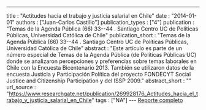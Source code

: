 ---
title : "Actitudes hacia el trabajo y justicia salarial en Chile"
date : "2014-01-01"
authors : ["Juan-Carlos Castillo"]
publication_types : ["4"]
publication : "Temas de la Agenda Pública (66) 33--44 . Santiago Centro UC de Políticas Públicas, Universidad Católica de Chile"
publication_short : "Temas de la Agenda Pública (66) 33--44 . Santiago Centro UC de Políticas Públicas, Universidad Católica de Chile"
abstract : "Este artículo es parte de un número especial de Temas de la Agenda Pública (de Políticas Públicas UC) donde se analizaron percepciones y preferencias sobre temas laborales en Chile con la Encuesta Bicentenario 2013. También se utilizaron datos de la encuesta Justicia y Participación Política del proyecto FONDECYT Social Justice and Citizenship Participation y del ISSP 2009."
abstract_short : ""
url_source : "https://www.researchgate.net/publication/269928176_Actitudes_hacia_el_trabajo_y_justicia_salarial_en_Chile"
tags : ["NA"]
--- [Reporte completo](https://politicaspublicas.uc.cl/publicacion/serie-temas-de-la-agenda/serie-no-66-encuesta-nacional-bicentenario-universidad-catolica-adimark-2013/)
